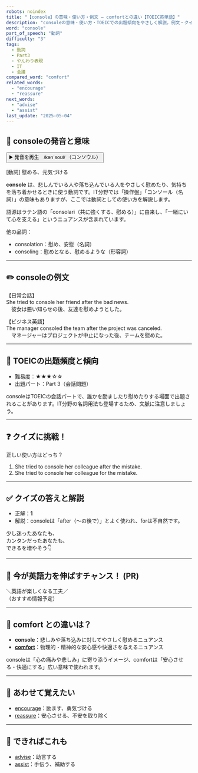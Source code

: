 ```yaml
---
robots: noindex
title: "【console】の意味・使い方・例文 ― comfortとの違い【TOEIC英単語】"
description: "consoleの意味・使い方・TOEICでの出題傾向をやさしく解説。例文・クイズ付きでcomfortとの違いもわかりやすく学べます。"
word: "console"
part_of_speech: "動詞"
difficulty: "3"
tags:
  - 動詞
  - Part3
  - やんわり表現
  - IT
  - 会議
compared_word: "comfort"
related_words:
  - "encourage"
  - "reassure"
next_words:
  - "advise"
  - "assist"
last_update: "2025-05-04"
---
```


## 🔰 consoleの発音と意味

<button class="play-audio" onclick="playTTS('console')">
  <span class="play-audio-main">
    ▶️ 発音を再生　/kənˈsoʊl/
  </span>
  <span class="play-audio-sub">
    （コンソウル）
  </span>
</button>

[動詞] 慰める、元気づける

**console** は、悲しんでいる人や落ち込んでいる人をやさしく慰めたり、気持ちを落ち着かせるときに使う動詞です。IT分野では「操作盤」「コンソール（名詞）」の意味もありますが、ここでは動詞としての使い方を解説します。

語源はラテン語の「consolari（共に強くする、慰める）」に由来し、「一緒にいて心を支える」というニュアンスが含まれています。

他の品詞：  
- consolation：慰め、安慰（名詞）
- consoling：慰めとなる、慰めるような（形容詞）

---

## ✏️ consoleの例文

【日常会話】  
She tried to console her friend after the bad news.  
　彼女は悪い知らせの後、友達を慰めようとした。

【ビジネス英語】  
The manager consoled the team after the project was canceled.  
　マネージャーはプロジェクトが中止になった後、チームを慰めた。

---

## 🎯 TOEICの出題頻度と傾向

- 難易度：★★★☆☆
- 出題パート：Part 3（会話問題）

consoleはTOEICの会話パートで、誰かを励ましたり慰めたりする場面で出題されることがあります。IT分野の名詞用法も登場するため、文脈に注意しましょう。

---

## ❓ クイズに挑戦！

正しい使い方はどっち？

1. She tried to console her colleague after the mistake.  
2. She tried to console her colleague for the mistake.

---

## ✅ クイズの答えと解説

- 正解：**1**
- 解説：consoleは「after（～の後で）」とよく使われ、forは不自然です。

少し迷ったあなたも、  
カンタンだったあなたも、  
できるを増やそう👇️

---

## 🚀 今が英語力を伸ばすチャンス！ (PR)

<div class="info-center">
＼英語が楽しくなる工夫／<br>  
（おすすめ情報予定）
</div>

---

## 🤔  comfort との違いは？

- **console**：悲しみや落ち込みに対してやさしく慰めるニュアンス
- **[comfort](/word/comfort)**：物理的・精神的な安心感や快適さを与えるニュアンス

consoleは「心の痛みや悲しみ」に寄り添うイメージ、comfortは「安心させる・快適にする」広い意味で使われます。

---

## 🧩 あわせて覚えたい

- [encourage](/word/encourage)：励ます、勇気づける
- [reassure](/word/reassure)：安心させる、不安を取り除く

---

## 📖 できればこれも

- [advise](/word/advise)：助言する
- [assist](/word/assist)：手伝う、補助する

<!-- cvid: aid24_bid25 -->
